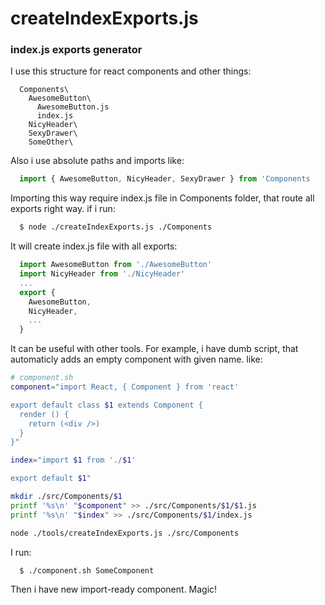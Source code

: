 # createIndexExports.js
### index.js exports generator

I use this structure for react components and other things:

```
  Components\
    AwesomeButton\
      AwesomeButton.js
      index.js
    NicyHeader\
    SexyDrawer\
    SomeOther\
```

Also i use absolute paths and imports like:

```js 
  import { AwesomeButton, NicyHeader, SexyDrawer } from 'Components
```

Importing this way require index.js file in Components folder, that route all exports right way. if i run:

```zsh
  $ node ./createIndexExports.js ./Components
```

It will create index.js file with all exports:

```jsx
  import AwesomeButton from './AwesomeButton'
  import NicyHeader from './NicyHeader'
  ...
  export {
    AwesomeButton,
    NicyHeader,
    ...
  }

```

It can be useful with other tools. For example, i have dumb script, that automaticly adds an empty component with given name. like:

```zsh
# component.sh
component="import React, { Component } from 'react'

export default class $1 extends Component {
  render () {
    return (<div />)
  }
}"

index="import $1 from './$1'

export default $1"

mkdir ./src/Components/$1
printf '%s\n' "$component" >> ./src/Components/$1/$1.js
printf '%s\n' "$index" >> ./src/Components/$1/index.js

node ./tools/createIndexExports.js ./src/Components
```

I run:

```zsh
  $ ./component.sh SomeComponent
```

Then i have new import-ready component. Magic!